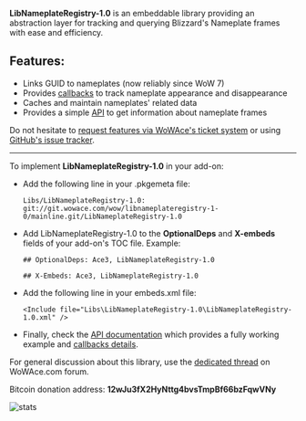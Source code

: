 **LibNameplateRegistry-1.0** is an embeddable library providing an abstraction layer for tracking and querying Blizzard's Nameplate frames with ease and efficiency.

Features:
---------
- Links GUID to nameplates (now reliably since WoW 7)
- Provides [callbacks][callbacks] to track nameplate appearance and disappearance
- Caches and maintain nameplates' related data
- Provides a simple [API][api] to get information about nameplate frames

Do not hesitate to [request features via WoWAce's ticket system][tickets] or using
[GitHub's issue tracker][issues].


* * * * *

To implement **LibNameplateRegistry-1.0** in your add-on:

- Add the following line in your .pkgemeta file:

    `Libs/LibNameplateRegistry-1.0: git://git.wowace.com/wow/libnameplateregistry-1-0/mainline.git/LibNameplateRegistry-1.0`

- Add LibNameplateRegistry-1.0 to the **OptionalDeps** and **X-embeds** fields of your add-on's TOC file. Example:

    `## OptionalDeps: Ace3, LibNameplateRegistry-1.0`

    `## X-Embeds: Ace3, LibNameplateRegistry-1.0`

- Add the following line in your embeds.xml file:

    `<Include file="Libs\LibNameplateRegistry-1.0\LibNameplateRegistry-1.0.xml" />`

- Finally, check the [API documentation][api] which provides a fully working example and [callbacks details][callbacks].



For general discussion about this library, use the [dedicated thread][forum] on WoWAce.com forum.



Bitcoin donation address: **12wJu3fX2HyNttg4bvsTmpBf66bzFqwVNy**

![stats](https://www.2072productions.com/to/libnameplateregistrystat.gif)

[tickets]: https://www.wowace.com/addons/libnameplateregistry-1-0/tickets/
[issues]: https://github.com/2072/LibNameplateRegistry-1.0/issues
[api]: https://www.wowace.com/projects/libnameplateregistry-1-0/pages/api
[callbacks]: https://www.wowace.com/projects/libnameplateregistry-1-0/pages/callbacks
[HHTD]: https://www.wowace.com/projects/h-h-t-d
[forum]: https://forums.wowace.com/showthread.php?t=20676

